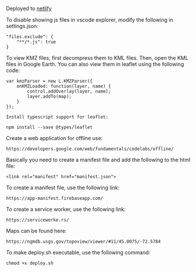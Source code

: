 Deployed to [netlify](https://main--timely-tiramisu-ce5f14.netlify.app/)


To disable showing js files in vscode explorer, modify the following in settings.json:
```
"files.exclude": {
    "**/*.js": true
}
```

To view KMZ files, first decompress them to KML files. Then, open the KML files in Google Earth.  You can also view them in leaflet using the following code:
```
var kmzParser = new L.KMZParser({
    onKMZLoaded: function(layer, name) {
        control.addOverlay(layer, name);
        layer.addTo(map);
    }
});

Install typescript support for leaflet:

npm install --save @types/leaflet

```

Create a web application for offline use:
```
https://developers.google.com/web/fundamentals/codelabs/offline/
```

Basically you need to create a manifest file and add the following to the html file:
```
<link rel="manifest" href="manifest.json">
```

To create a manifest file, use the following link:
```
https://app-manifest.firebaseapp.com/
```

To create a service worker, use the following link:
```
https://serviceworke.rs/
```

Maps can be found here:

```
https://ngmdb.usgs.gov/topoview/viewer/#11/45.0075/-72.5784
```

To make deploy.sh executable, use the following command:
```
chmod +x deploy.sh
```